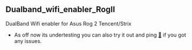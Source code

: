 ## Dualband_wifi_enabler_RogII

  DualBand Wifi enabler for Asus Rog 2 Tencent/Strix

  - As off now its undertesting you can also try it out and ping [🍉](https://t.me/watermelon787) if you got any issues.
  

